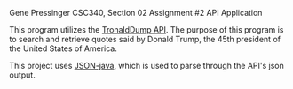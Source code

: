Gene Pressinger
CSC340, Section 02
Assignment #2
API Application

This program utilizes the [TronaldDump API](https://www.tronalddump.io/). The purpose of this program is to search and retrieve quotes said by Donald Trump, the 45th president of the United States of America.

This project uses [JSON-java](https://github.com/stleary/JSON-java), which is used to parse through the API's json output.
